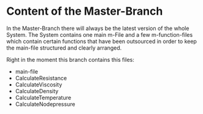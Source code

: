 # Content of the Master-Branch

In the Master-Branch there will always be the latest version of the whole System. 
The System contains one main m-File and a few m-function-files which contain certain functions that have been outsourced in order to keep the main-file structured and clearly arranged.

Right in the moment this branch contains this files:

- main-file
- CalculateResistance
- CalculateViscosity
- CalculateDensity
- CalculateTemperature
- CalculateNodepressure
